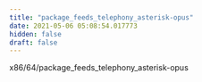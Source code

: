 ```yaml
---
title: "package_feeds_telephony_asterisk-opus"
date: 2021-05-06 05:08:54.017773
hidden: false
draft: false
---
```


x86/64/package_feeds_telephony_asterisk-opus


